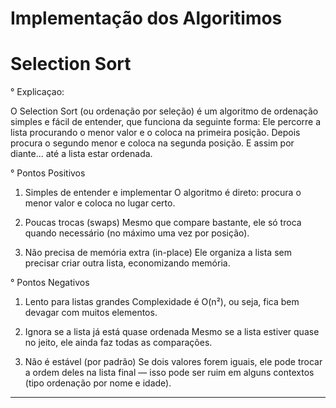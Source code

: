 # Implementação dos Algoritimos 

# Selection Sort

° Explicaçao:

 O Selection Sort (ou ordenação por seleção) é um algoritmo de ordenação simples e fácil de entender, que funciona da seguinte forma:
 Ele percorre a lista procurando o menor valor e o coloca na primeira posição. Depois procura o segundo menor e coloca na segunda posição. E assim por diante... até a lista estar ordenada.

 ° Pontos Positivos
 
   1. Simples de entender e implementar
      O algoritmo é direto: procura o menor valor e coloca no lugar certo.

   2. Poucas trocas (swaps)
      Mesmo que compare bastante, ele só troca quando necessário (no máximo uma vez por posição).

   3. Não precisa de memória extra (in-place)
      Ele organiza a lista sem precisar criar outra lista, economizando memória.
      
 ° Pontos Negativos

   1. Lento para listas grandes
      Complexidade é O(n²), ou seja, fica bem devagar com muitos elementos.

   2. Ignora se a lista já está quase ordenada
      Mesmo se a lista estiver quase no jeito, ele ainda faz todas as comparações.

   3. Não é estável (por padrão)
    Se dois valores forem iguais, ele pode trocar a ordem deles na lista final — isso pode ser ruim em alguns contextos (tipo ordenação por nome e idade).      
---------------------------------------------------------------------------------------------------------------------------------------------------------------------------------------------------------------------------------------------------------------------------------

  
